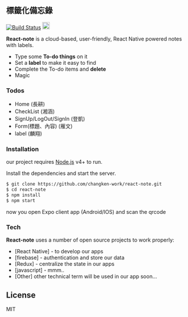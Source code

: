<div style="one-line">
<H2> 標籤化備忘錄
</div>

[![Build Status](https://travis-ci.org/joemccann/dillinger.svg?branch=master)](https://travis-ci.org/joemccann/dillinger)
<img src="https://verdaccio.org/img/users/react-native-windows.png" height="20" />

<b>React-note</b> is a cloud-based, user-friendly, React Native powered notes with labels.

- Type some <b>To-do things</b> on it
- Set a <b>label</b> to make it easy to find
- Complete the To-do items and <b>delete</b>
- Magic

### Todos

- Home (長耕)
- CheckList (湘涵)
- SignUp/LogOut/SignIn (登凱)
- Form(標題、內容) (雁文)
- label (麟翔)

### Installation

our project requires [Node.js](https://nodejs.org/) v4+ to run.

Install the dependencies and start the server.

```sh
$ git clone https://github.com/changken-work/react-note.git
$ cd react-note
$ npm install
$ npm start
```
now you open Expo client app (Android/IOS) and scan the qrcode 

### Tech

<b>React-note</b> uses a number of open source projects to work properly:

- [React Native] - to develop our apps
- [firebase] - authentication and store our data
- [Redux] - centralize the state in our apps
- [javascript] - mmm..
- [Other] other technical term will be used in our app soon...

## License

MIT
